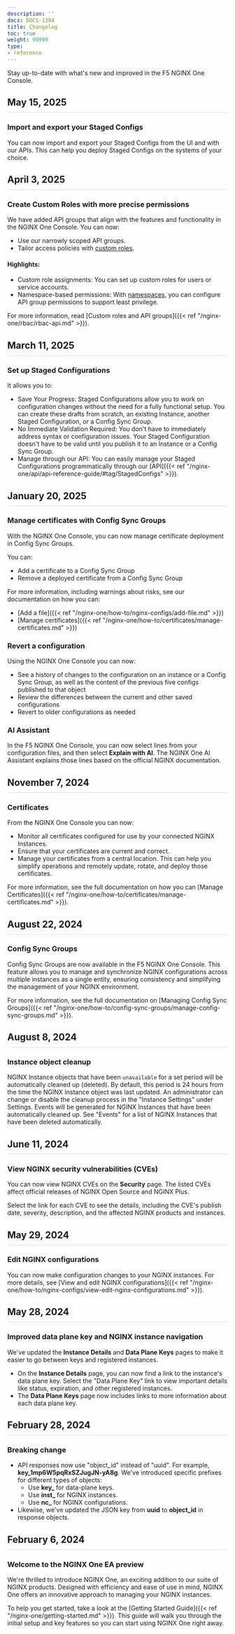 ```yaml
---
description: ''
docs: DOCS-1394
title: Changelog
toc: true
weight: 99999
type:
- reference
---
```


<style>
h2 {
  position: relative;
  margin-bottom: 10px;
  padding-bottom: 10px;
  border-bottom: 1px solid #ddd; /* A very light line */
}

/* Adds space above all h2 elements except the first one */
.content h2:not(:first-of-type) {
  margin-top: 50px; /* Adjust this value to create the desired space */
}

.content h3 {
  margin-top: 25px; /* Space before the h3 */
  margin-bottom: 10px; /* Space after the h3 */
}

</style>

Stay up-to-date with what's new and improved in the F5 NGINX One Console.

## May 15, 2025

### Import and export your Staged Configs

You can now import and export your Staged Configs from the UI and with our APIs. This can help you deploy Staged Configs on the systems of your choice.

## April 3, 2025

### Create Custom Roles with more precise permissions

We have added API groups that align with the features and functionality in the NGINX One Console. You can now:

- Use our narrowly scoped API groups.
- Tailor access policies with [custom roles](https://docs.cloud.f5.com/docs-v2/administration/how-tos/user-mgmt/roles#custom-roles).

#### Highlights:

- Custom role assignments: You can set up custom roles for users or service accounts.
- Namespace-based permissions: With [namespaces](https://docs.cloud.f5.com/docs-v2/platform/concepts/core-concepts#namespaces), you can configure API group permissions to support least privilege.

For more information, read [Custom roles and API groups]({{< ref "/nginx-one/rbac/rbac-api.md" >}}).

## March 11, 2025

### Set up Staged Configurations

It allows you to:

- Save Your Progress: Staged Configurations allow you to work on configuration changes without the need for a fully functional setup. You can create these drafts from scratch, an existing Instance, another Staged Configuration, or a Config Sync Group.
- No Immediate Validation Required: You don't have to immediately address syntax or configuration issues. Your Staged Configuration doesn't have to be valid until you publish it to an Instance or a Config Sync Group.
- Manage through our API: You can easily manage your Staged Configurations programmatically through our [API]({{< ref "/nginx-one/api/api-reference-guide/#tag/StagedConfigs" >}}).

## January 20, 2025

### Manage certificates with Config Sync Groups

With the NGINX One Console, you can now manage certificate deployment in Config Sync Groups.

You can:

- Add a certificate to a Config Sync Group
- Remove a deployed certificate from a Config Sync Group

For more information, including warnings about risks, see our documentation on how you can:
- [Add a file]({{< ref "/nginx-one/how-to/nginx-configs/add-file.md" >}})
- [Manage certificates]({{< ref "/nginx-one/how-to/certificates/manage-certificates.md" >}})

### Revert a configuration

Using the NGINX One Console you can now:

- See a history of changes to the configuration on an instance or a Config Sync Group, as well as the content of the previous five configs published to that object
- Review the differences between the current and other saved configurations
- Revert to older configurations as needed

### AI Assistant

In the F5 NGINX One Console, you can now select lines from your configuration files, and then select **Explain with AI**. The NGINX One AI Assistant explains those lines based on the official NGINX documentation.

## November 7, 2024

### Certificates

From the NGINX One Console you can now:

- Monitor all certificates configured for use by your connected NGINX Instances.
- Ensure that your certificates are current and correct.
- Manage your certificates from a central location. This can help you simplify operations and remotely update, rotate, and deploy those certificates.

For more information, see the full documentation on how you can [Manage Certificates]({{< ref "/nginx-one/how-to/certificates/manage-certificates.md" >}}).

## August 22, 2024

### Config Sync Groups

Config Sync Groups are now available in the F5 NGINX One Console. This feature allows you to manage and synchronize NGINX configurations across multiple instances as a single entity, ensuring consistency and simplifying the management of your NGINX environment.

For more information, see the full documentation on [Managing Config Sync Groups]({{< ref "/nginx-one/how-to/config-sync-groups/manage-config-sync-groups.md" >}}).

## August 8, 2024

### Instance object cleanup

NGINX Instance objects that have been `unavailable` for a set period will be automatically cleaned up (deleted). By default, this period is 24 hours from the time the NGINX Instance object was last updated. An administrator can change or disable the cleanup process in the "Instance Settings" under Settings. Events will be generated for NGINX Instances that have been automatically cleaned up. See "Events" for a list of NGINX Instances that have been deleted automatically.

## June 11, 2024

### View NGINX security vulnerabilities (CVEs)

You can now view NGINX CVEs on the **Security** page. The listed CVEs affect official releases of NGINX Open Source and NGINX Plus.

Select the link for each CVE to see the details, including the CVE's publish date, severity, description, and the affected NGINX products and instances.

## May 29, 2024

### Edit NGINX configurations

You can now make configuration changes to your NGINX instances. For more details, see [View and edit NGINX configurations]({{< ref "/nginx-one/how-to/nginx-configs/view-edit-nginx-configurations.md" >}}).

## May 28, 2024

### Improved data plane key and NGINX instance navigation

We've updated the **Instance Details** and **Data Plane Keys** pages to make it easier to go between keys and registered instances.

- On the **Instance Details** page, you can now find a link to the instance's data plane key. Select the "Data Plane Key" link to view important details like status, expiration, and other registered instances.
- The **Data Plane Keys** page now includes links to more information about each data plane key.

## February 28, 2024

### Breaking change

- API responses now use "object_id" instead of "uuid". For example, **key_1mp6W5pqRxSZJugJN-yA8g**. We've introduced specific prefixes for different types of objects:
  - Use **key\_** for data-plane keys.
  - Use **inst\_** for NGINX instances.
  - Use **nc\_** for NGINX configurations.
- Likewise, we've updated the JSON key from **uuid** to **object_id** in response objects.

## February 6, 2024

### Welcome to the NGINX One EA preview

We're thrilled to introduce NGINX One, an exciting addition to our suite of NGINX products. Designed with efficiency and ease of use in mind, NGINX One offers an innovative approach to managing your NGINX instances.

To help you get started, take a look at the [Getting Started Guide]({{< ref "/nginx-one/getting-started.md" >}}). This guide will walk you through the initial setup and key features so you can start using NGINX One right away.
